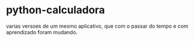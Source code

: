 # python-calculadora


varias versoes de um mesmo aplicativo, que com o passar do tempo e com aprendizado foram mudando.
